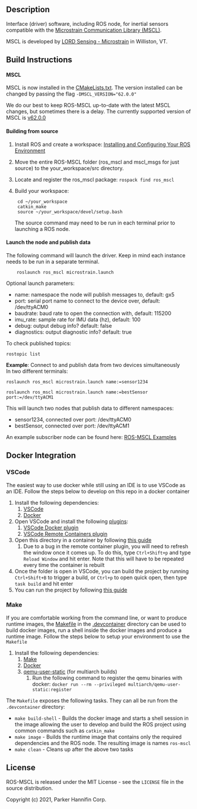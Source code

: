 ## Description

Interface (driver) software, including ROS node, for inertial sensors compatible with the [Microstrain Communication Library (MSCL)](https://github.com/LORD-MicroStrain/MSCL).

MSCL is developed by [LORD Sensing - Microstrain](http://microstrain.com) in Williston, VT. 


## Build Instructions

#### MSCL
MSCL is now installed in the [CMakeLists.txt](./ros_mscl/CMakeLists.txt). The version installed can be changed by passing the flag `-DMSCL_VERSION="62.0.0"`

We do our best to keep ROS-MSCL up-to-date with the latest MSCL changes, but sometimes there is a delay. The currently supported version of MSCL is [v62.0.0](https://github.com/LORD-MicroStrain/MSCL/releases/tag/v62.0.0)

#### Building from source
1. Install ROS and create a workspace: [Installing and Configuring Your ROS Environment](http://wiki.ros.org/ROS/Tutorials/InstallingandConfiguringROSEnvironment)

2. Move the entire ROS-MSCL folder (ros_mscl and mscl_msgs for just source) to the your_workspace/src directory.

3. Locate and register the ros_mscl package: `rospack find ros_mscl`

4. Build your workspace:
        
        cd ~/your_workspace
        catkin_make
        source ~/your_workspace/devel/setup.bash
   The source command may need to be run in each terminal prior to launching a ROS node.
#### Launch the node and publish data
The following command will launch the driver. Keep in mind each instance needs to be run in a separate terminal.
            
        roslaunch ros_mscl microstrain.launch
Optional launch parameters:
- name: namespace the node will publish messages to, default: gx5
- port: serial port name to connect to the device over, default: /dev/ttyACM0
- baudrate: baud rate to open the connection with, default: 115200
- imu_rate: sample rate for IMU data (hz), default: 100
- debug: output debug info? default: false
- diagnostics: output diagnostic info? default: true
    
To check published topics:
        
    rostopic list

**Example**: Connect to and publish data from two devices simultaneously  
In two different terminals:
    
    roslaunch ros_mscl microstrain.launch name:=sensor1234

    roslaunch ros_mscl microstrain.launch name:=bestSensor port:=/dev/ttyACM1
This will launch two nodes that publish data to different namespaces:
- sensor1234, connected over port: /dev/ttyACM0
- bestSensor, connected over port: /dev/ttyACM1

An example subscriber node can be found here: [ROS-MSCL Examples](https://github.com/LORD-MicroStrain/ROS-MSCL/tree/master/Examples)  


## Docker Integration

### VSCode

The easiest way to use docker while still using an IDE is to use VSCode as an IDE. Follow the steps below to develop on this repo in a docker container

1. Install the following dependencies:
    1. [VSCode](https://code.visualstudio.com/)
    1. [Docker](https://docs.docker.com/get-docker/)
1. Open VSCode and install the following [plugins](https://code.visualstudio.com/docs/editor/extension-marketplace):
    1. [VSCode Docker plugin](https://marketplace.visualstudio.com/items?itemName=ms-azuretools.vscode-docker)
    1. [VSCode Remote Containers plugin](https://marketplace.visualstudio.com/items?itemName=ms-vscode-remote.remote-containers)
1. Open this directory in a container by following [this guide](https://code.visualstudio.com/docs/remote/containers#_quick-start-open-an-existing-folder-in-a-container)
    1. Due to a bug in the remote container plugin, you will need to refresh the window once it comes up. To do this, type `Ctrl+Shift+p` and type `Reload Window` and hit enter. Note that this will have to be repeated every time the container is rebuilt
1. Once the folder is open in VSCode, you can build the project by running `Ctrl+Shift+B` to trigger a build, or `Ctrl+p` to open quick open, then type `task build` and hit enter
1. You can run the project by following [this guide](https://code.visualstudio.com/docs/editor/debugging)

### Make

If you are comfortable working from the command line, or want to produce runtime images, the [Makefile](./devcontainer/Makefile) in the [.devcontainer](./devcontainer) directory
can be used to build docker images, run a shell inside the docker images and produce a runtime image. Follow the steps below to setup your environment to use the `Makefile`

1. Install the following dependencies:
    1. [Make](https://www.gnu.org/software/make/)
    1. [Docker](https://docs.docker.com/get-docker/)
    1. [qemu-user-static](https://packages.ubuntu.com/bionic/qemu-user-static) (for multiarch builds)
        1. Run the following command to register the qemu binaries with docker: `docker run --rm --privileged multiarch/qemu-user-static:register`

The `Makefile` exposes the following tasks. They can all be run from the `.devcontainer` directory:
* `make build-shell` - Builds the docker image and starts a shell session in the image allowing the user to develop and build the ROS project using common commands such as `catkin_make`
* `make image` - Builds the runtime image that contains only the required dependencies and the ROS node. The resulting image is names `ros-mscl`
* `make clean` - Cleans up after the above two tasks

## License
ROS-MSCL is released under the MIT License - see the `LICENSE` file in the source distribution.

Copyright (c)  2021, Parker Hannifin Corp.

